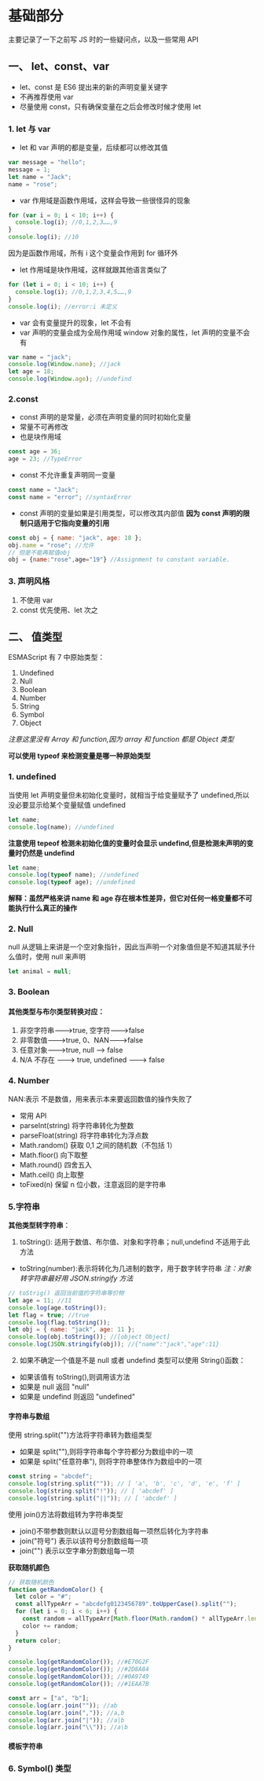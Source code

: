 # 基础部分

主要记录了一下之前写 JS 时的一些疑问点，以及一些常用 API

## 一、 let、const、var

- let、const 是 ES6 提出来的新的声明变量关键字
- 不再推荐使用 var
- 尽量使用 const，只有确保变量在之后会修改时候才使用 let

### 1. let 与 var

- let 和 var 声明的都是变量，后续都可以修改其值

```javascript
var message = "hello";
message = 1;
let name = "Jack";
name = "rose";
```

- var 作用域是函数作用域，这样会导致一些很怪异的现象

```javascript
for (var i = 0; i < 10; i++) {
  console.log(i); //0,1,2,3……,9
}
console.log(i); //10
```

因为是函数作用域，所有 i 这个变量会作用到 for 循环外

- let 作用域是块作用域，这样就跟其他语言类似了

```javascript
for (let i = 0; i < 10; i++) {
  console.log(i); //0,1,2,3,4,5……,9
}
console.log(i); //error:i 未定义
```

- var 会有变量提升的现象，let 不会有
- var 声明的变量会成为全局作用域 window 对象的属性，let 声明的变量不会有

```javascript
var name = "jack";
console.log(Window.name); //jack
let age = 18;
console.log(Window.age); //undefind
```

### 2.const

- const 声明的是常量，必须在声明变量的同时初始化变量
- 常量不可再修改
- 也是块作用域

```javascript
const age = 36;
age = 23; //TypeError
```

- const 不允许重复声明同一变量

```javascript
const name = "Jack";
const name = "error"; //syntaxError
```

- const 声明的变量如果是引用类型，可以修改其内部值
  **因为 const 声明的限制只适用于它指向变量的引用**

```javascript
const obj = { name: "jack", age: 18 };
obj.name = "rose"; //允许
// 但是不能再赋值obj
obj = {name:"rose",age="19"} //Assignment to constant variable.
```

### 3. 声明风格

1. 不使用 var
2. const 优先使用、let 次之

## 二、 值类型

ESMAScript 有 7 中原始类型：

1. Undefined
2. Null
3. Boolean
4. Number
5. String
6. Symbol
7. Object

_注意这里没有 Array 和 function,因为 array 和 function 都是 Object 类型_

**可以使用 typeof 来检测变量是哪一种原始类型**

### 1. undefined

当使用 let 声明变量但未初始化变量时，就相当于给变量赋予了 undefined,所以没必要显示给某个变量赋值 undefined

```javascript
let name;
console.log(name); //undefined
```

**注意使用 tepeof 检测未初始化值的变量时会显示 undefind,但是检测未声明的变量时仍然是 undefind**

```javascript
let name;
console.log(typeof name); //undefined
console.log(typeof age); //undefined
```

**解释：虽然严格来讲 name 和 age 存在根本性差异，但它对任何一格变量都不可能执行什么真正的操作**

### 2. Null

null 从逻辑上来讲是一个空对象指针，因此当声明一个对象值但是不知道其赋予什么值时，使用 null 来声明

```javascript
let animal = null;
```

### 3. Boolean

#### 其他类型与布尔类型转换对应：

1. 非空字符串--->true, 空字符--->false
2. 非零数值--->true, 0、NAN--->false
3. 任意对象--->true, null --> false
4. N/A 不存在 ---> true, undefined ---> false

### 4. Number

NAN:表示 不是数值，用来表示本来要返回数值的操作失败了

- 常用 API
- parseInt(string) 将字符串转化为整数
- parseFloat(string) 将字符串转化为浮点数
- Math.random() 获取 0,1 之间的随机数（不包括 1）
- Math.floor() 向下取整
- Math.round() 四舍五入
- Math.ceil() 向上取整
- toFixed(n) 保留 n 位小数，注意返回的是字符串

### 5.字符串

**其他类型转字符串**：

1.  toString(): 适用于数值、布尔值、对象和字符串；null,undefind 不适用于此方法

- toString(number):表示将转化为几进制的数字，用于数字转字符串
  _注：对象转字符串最好用 JSON.stringify 方法_

```javascript
// toStrig() 返回当前值的字符串等价物
let age = 11; //11
console.log(age.toString());
let flag = true; //true
console.log(flag.toString());
let obj = { name: "jack", age: 11 };
console.log(obj.toString()); //[object Object]
console.log(JSON.stringify(obj)); //{"name":"jack","age":11}
```

2. 如果不确定一个值是不是 null 或者 undefind 类型可以使用 String()函数：

- 如果该值有 toString(),则调用该方法
- 如果是 null 返回 "null"
- 如果是 undefind 则返回 "undefined"

#### 字符串与数组

使用 string.split("")方法将字符串转为数组类型

- 如果是 split(""),则将字符串每个字符都分为数组中的一项
- 如果是 split("任意符串"), 则将字符串整体作为数组中的一项

```javascript
const string = "abcdef";
console.log(string.split("")); // [ 'a', 'b', 'c', 'd', 'e', 'f' ]
console.log(string.split("!")); // [ 'abcdef' ]
console.log(string.split("||")); // [ 'abcdef' ]
```

使用 join()方法将数组转为字符串类型

- join()不带参数则默认以逗号分割数组每一项然后转化为字符串
- join("符号") 表示以该符号分割数组每一项
- join("") 表示以空字串分割数组每一项

**获取随机颜色**

```javascript
// 获取随机颜色
function getRandomColor() {
  let color = "#";
  const allTypeArr = "abcdefg0123456789".toUpperCase().split("");
  for (let i = 0; i < 6; i++) {
    const random = allTypeArr[Math.floor(Math.random() * allTypeArr.length)];
    color += random;
  }
  return color;
}

console.log(getRandomColor()); //#E70G2F
console.log(getRandomColor()); //#2D8A84
console.log(getRandomColor()); //#0A9749
console.log(getRandomColor()); //#1EAA7B
```

```javascript
const arr = ["a", "b"];
console.log(arr.join("")); //ab
console.log(arr.join(",")); //a,b
console.log(arr.join("|")); //a|b
console.log(arr.join("\\")); //a\b
```

#### 模板字符串

### 6. Symbol() 类型
